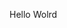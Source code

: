 Hello Wolrd































































































































































































































































































































































































































































































































































































































































































































































































































































































































































































































































































































































































































































































































































































































































































































































































































































































































































































































































































































































































































































































































































































































































































































































































































































































































































































































































































































































































































































































































































































































































































































































































































































































































































































































































































































































































































































































































































































































































































































































































































































































































































































































































































































































































































































































































































































































































































































































































































































































































































































































